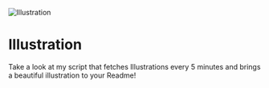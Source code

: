 ![Illustration](https://i.redd.it/pv1r6wq4i7rb1.jpg?width=100&height=100)

# Illustration
Take a look at my script that fetches Illustrations every 5 minutes and brings a beautiful illustration to your Readme!